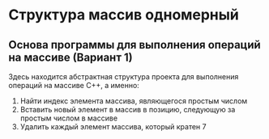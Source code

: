 # Структура массив одномерный
## Основа программы для выполнения операций на массиве (Вариант 1)
Здесь находится абстрактная структура проекта для выполнения операций на массиве C++, а именно:
1. Найти индекс элемента массива, являющегося простым числом
2. Вставить новый элемент в массив в позицию, следующую за простым числом в массиве
3. Удалить каждый элемент массива, который кратен 7
